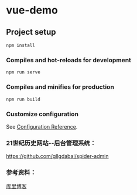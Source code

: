 # vue-demo

## Project setup
```
npm install
```

### Compiles and hot-reloads for development
```
npm run serve
```

### Compiles and minifies for production
```
npm run build
```

### Customize configuration
See [Configuration Reference](https://cli.vuejs.org/config/).

### 21世纪历史网站--后台管理系统：
https://github.com/gllgdabai/spider-admin

### 参考资料：
[库里博客](https://blog.csdn.net/YIZHILIUSHA2020/article/details/120906723?spm=1001.2101.3001.6650.6&utm_medium=distribute.wap_relevant.none-task-blog-2%7Edefault%7EBlogCommendFromBaidu%7Edefault-6-120906723-blog-106581347.wap_blog_relevant_default&depth_1-utm_source=distribute.wap_relevant.none-task-blog-2%7Edefault%7EBlogCommendFromBaidu%7Edefault-6-120906723-blog-106581347.wap_blog_relevant_default)
